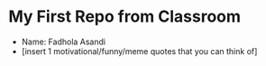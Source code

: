 # My First Repo from Classroom

- Name: Fadhola Asandi
- [insert 1 motivational/funny/meme quotes that you can think of]